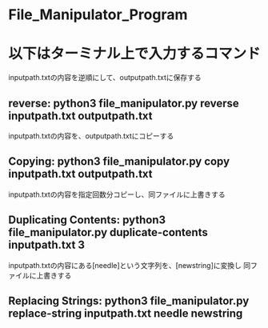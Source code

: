 # File_Manipulator_Program

# 以下はターミナル上で入力するコマンド

inputpath.txtの内容を逆順にして、outputpath.txtに保存する

## reverse: python3 file_manipulator.py reverse inputpath.txt outputpath.txt

inputpath.txtの内容を、outputpath.txtにコピーする

## Copying: python3 file_manipulator.py copy inputpath.txt outputpath.txt

inputpath.txtの内容を指定回数分コピーし、同ファイルに上書きする

## Duplicating Contents: python3 file_manipulator.py duplicate-contents inputpath.txt 3

inputpath.txtの内容にある[needle]という文字列を、[newstring]に変換し
同ファイルに上書きする

## Replacing Strings: python3 file_manipulator.py replace-string inputpath.txt needle newstring

